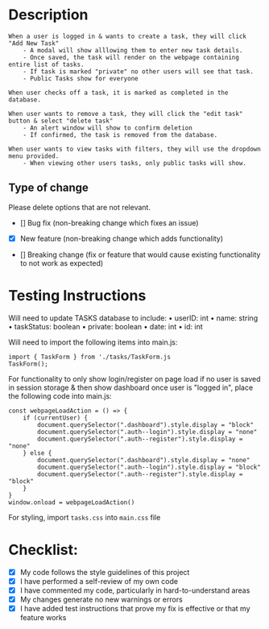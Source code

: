 # Description
    When a user is logged in & wants to create a task, they will click "Add New Task"
        - A modal will show alllowing them to enter new task details. 
        - Once saved, the task will render on the webpage containing entire list of tasks. 
        - If task is marked "private" no other users will see that task. 
        - Public Tasks show for everyone

    When user checks off a task, it is marked as completed in the database. 

    When user wants to remove a task, they will click the "edit task" button & select "delete task" 
        - An alert window will show to confirm deletion
        - If confirmed, the task is removed from the database. 
    
    When user wants to view tasks with filters, they will use the dropdown menu provided. 
        - When viewing other users tasks, only public tasks will show. 

## Type of change
Please delete options that are not relevant.
- [] Bug fix (non-breaking change which fixes an issue)
- [x] New feature (non-breaking change which adds functionality)
- [] Breaking change (fix or feature that would cause existing functionality to not work as expected)
# Testing Instructions
Will need to update TASKS database to include: 
    • userID: int
    • name: string
    • taskStatus: boolean
    • private: boolean
    • date: int
    • id: int

Will need to import the following items into main.js:
    
    
    import { TaskForm } from './tasks/TaskForm.js
    TaskForm();

For functionality to only show login/register on page load if no user is saved in session storage & then show dashboard once user is "logged in", place the following code into main.js: 

```let currentUser = parseInt(sessionStorage.getItem("activeUser"));
const webpageLoadAction = () => {
    if (currentUser) {
        document.querySelector(".dashboard").style.display = "block"
        document.querySelector(".auth--login").style.display = "none"
        document.querySelector(".auth--register").style.display = "none"
    } else {
        document.querySelector(".dashboard").style.display = "none"
        document.querySelector(".auth--login").style.display = "block"
        document.querySelector(".auth--register").style.display = "block"
    }
}
window.onload = webpageLoadAction()
```
For styling, import ```tasks.css``` into ```main.css``` file

# Checklist:
- [x] My code follows the style guidelines of this project
- [x] I have performed a self-review of my own code
- [x] I have commented my code, particularly in hard-to-understand areas
- [x] My changes generate no new warnings or errors
- [x] I have added test instructions that prove my fix is effective or that my feature works
